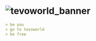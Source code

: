 # ![tevoworld_banner](https://github.com/tevoworld/.github/assets/106242960/83c84802-ea3b-453d-bdcc-ef62f0595401)

```md
> be you
> go to tevoworld
> be free
```
